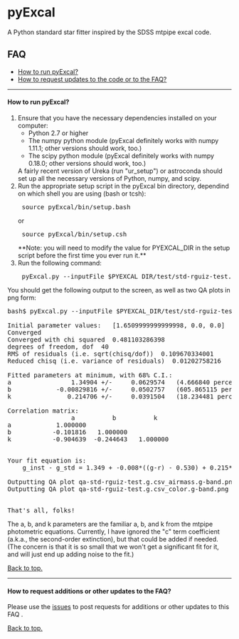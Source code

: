 # <a name="top"></a>pyExcal
A Python standard star fitter inspired by the SDSS mtpipe excal code.

## FAQ

* [How to run pyExcal?](#howtorun)
* [How to request updates to the code or to the FAQ?](#requests)

----------------------------------------------------------------------
#### <a name="howtorun"></a>How to run pyExcal?

<ol>
<li> Ensure that you have the necessary dependencies installed on your computer:
     <ul>
     <li> Python 2.7 or higher
     <li> The numpy python module (pyExcal definitely works with numpy 1.11.1; other versions should work, too.)
     <li> The scipy python module (pyExcal definitely works with numpy 0.18.0; other versions should work, too.)
     </ul>
     A fairly recent version of Ureka (run "ur_setup") or astroconda should set up all the necessary versions 
     of Python, numpy, and scipy.
<li> Run the appropriate setup script in the pyExcal bin directory, dependind on which shell you are using (bash or tcsh):
     <pre> source pyExcal/bin/setup.bash</pre> or <pre> source pyExcal/bin/setup.csh</pre>
     **Note:  you will need to modify the value for PYEXCAL_DIR in the setup script before the first time you ever run it.**
<li> Run the following command:
     <pre> pyExcal.py --inputFile $PYEXCAL_DIR/test/std-rguiz-test.g.csv --band g</pre>
</ol>
You should get the following output to the screen, as well as two
QA plots in png form:

<pre>
bash$ pyExcal.py --inputFile $PYEXCAL_DIR/test/std-rguiz-test.g.csv --band g

Initial parameter values:   [1.6509999999999998, 0.0, 0.0]
Converged
Converged with chi squared  0.481103286398
degrees of freedom, dof  40
RMS of residuals (i.e. sqrt(chisq/dof))  0.109670334001
Reduced chisq (i.e. variance of residuals)  0.01202758216

Fitted parameters at minimum, with 68% C.I.:
a                1.34904 +/-     0.0629574   (4.666840 percent)
b            -0.00829816 +/-     0.0502757   (605.865115 percent)
k               0.214706 +/-     0.0391504   (18.234481 percent)

Correlation matrix:
                 a          b          k
a            1.000000
b           -0.101816   1.000000
k           -0.904639  -0.244643   1.000000


Your fit equation is:
    g_inst - g_std = 1.349 + -0.008*((g-r) - 0.530) + 0.215*X

Outputting QA plot qa-std-rguiz-test.g.csv_airmass.g-band.png
Outputting QA plot qa-std-rguiz-test.g.csv_color.g-band.png


That's all, folks!
</pre>

The a, b, and k parameters are the familiar a, b, and k from
the mtpipe photometric equations.  Currently, I have ignored
the "c" term coefficient (a.k.a., the second-order extinction),
but that could be added if needed.  (The concern is that it is
so small that we won't get a significant fit for it, and will
just end up adding noise to the fit.)


[Back to top.](#top)

----------------------------------------------------------------------
#### <a name="requests"></a>How to request additions or other updates to the FAQ?

Please use the [issues](https://github.com/DouglasLeeTucker/pyExcal/issues) to post requests for additions or other updates 
to this FAQ .


[Back to top.](#top)
